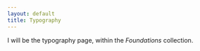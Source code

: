 ```yaml
---
layout: default
title: Typography
---
```


I will be the typography page, within the *Foundations* collection.
